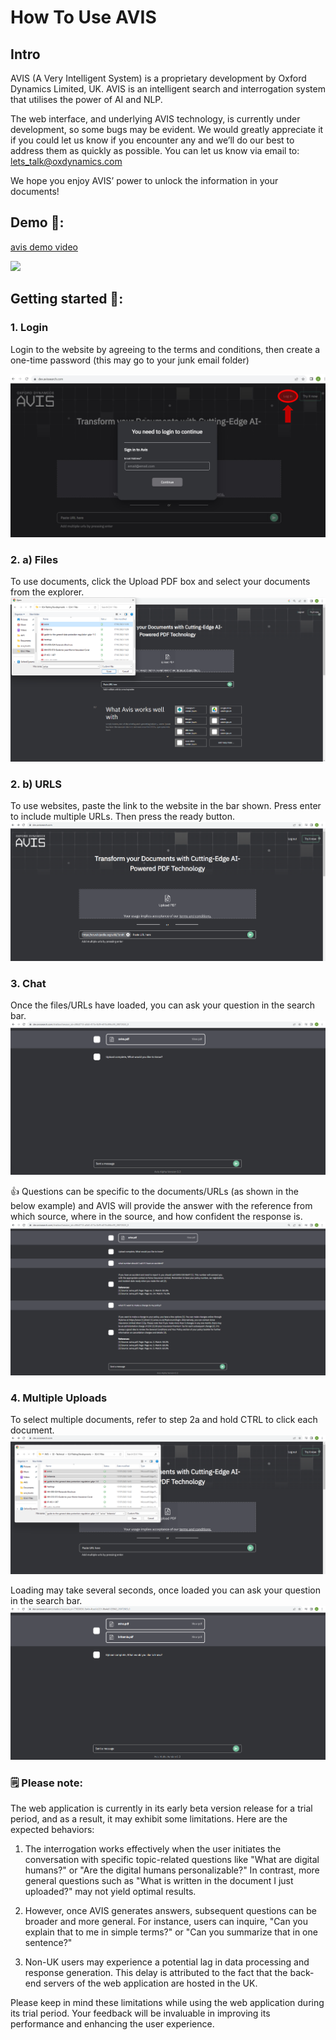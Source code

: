 # How To Use AVIS

## Intro
AVIS (A Very Intelligent System) is a proprietary development by Oxford Dynamics Limited, UK.  AVIS is an intelligent search and interrogation system that utilises the power of AI and NLP.

The web interface, and underlying AVIS technology, is currently under development, so some bugs may be evident.  We would greatly appreciate it if you could let us know if you encounter any and we’ll do our best to address them as quickly as possible.  You can let us know via email to:  lets_talk@oxdynamics.com

We hope you enjoy AVIS’ power to unlock the information in your documents!

## Demo 🎥:

[avis demo video](https://vimeo.com/849488516/2325c2fb8b?share=copy)

[<img src="https://static.vecteezy.com/system/resources/previews/000/574/204/original/vector-sign-of-download-icon.jpg" width="5%">](https://github.com/Oxford-Dynamics-Repository/howto.github.io/assets/121232301/a7df2ecc-0bbb-4440-8295-fbc487d276c0 "Demo video")

## Getting started 🚀:
### 1. Login
Login to the website by agreeing to the terms and conditions, then create a one-time password (this may go to your junk email folder)

![Screenshot of login screen.](img/login.png)

### 2. a) Files
   To use documents, click the Upload PDF box and select your documents from the explorer. 
   ![Screenshot of loading files.](img/pdfs.png)
   
### 2. b) URLS
   To use websites, paste the link to the website in the bar shown. Press enter to include multiple URLs. Then press the ready button.
![Screenshot of loading URLs.](img/urls.png)

### 3. Chat
Once the files/URLs have loaded, you can ask your question in the search bar.
![Screenshot of loaded screen.](img/loaded.png)

   👍 Questions can be specific to the documents/URLs (as shown in the below example) and AVIS will provide the answer with the reference from which source, where in the source, and how confident the response is.
![Screenshot of example questions.](img/questions.png)

### 4. Multiple Uploads
To select multiple documents, refer to step 2a and hold CTRL to click each document.
![Screenshot of multi-file upload.](img/multi_file.png)

Loading may take several seconds, once loaded you can ask your question in the search bar.
![Screenshot of multi-file upload.](img/multi_file_loaded.png)

### 🗒️ Please note: 
The web application is currently in its early beta version release for a trial period, and as a result, it may exhibit some limitations. Here are the expected behaviors:

1. The interrogation works effectively when the user initiates the conversation with specific topic-related questions like "What are digital humans?" or "Are the digital humans personalizable?" In contrast, more general questions such as "What is written in the document I just uploaded?" may not yield optimal results.

2. However, once AVIS generates answers, subsequent questions can be broader and more general. For instance, users can inquire, "Can you explain that to me in simple terms?" or "Can you summarize that in one sentence?"

3. Non-UK users may experience a potential lag in data processing and response generation. This delay is attributed to the fact that the back-end servers of the web application are hosted in the UK.

Please keep in mind these limitations while using the web application during its trial period. Your feedback will be invaluable in improving its performance and enhancing the user experience.
